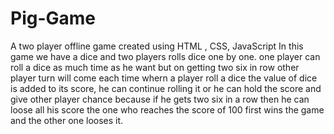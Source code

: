 # Pig-Game
A two player offline game created using HTML , CSS, JavaScript
In this game we have a dice and two players rolls dice one by one.
one player can roll a dice as much time as he want but on getting two six in row other player turn will come
each time whern a player roll a dice the value of dice is added to its score, he can continue rolling it or he can hold the score and give other player chance because if he gets two six in a row then he can loose all his score 
the one who reaches the score of 100 first wins the game and the other one looses it.
